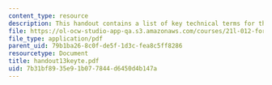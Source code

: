 ```yaml
---
content_type: resource
description: This handout contains a list of key technical terms for the course.
file: https://ol-ocw-studio-app-qa.s3.amazonaws.com/courses/21l-012-forms-of-western-narrative-spring-2004/7b31bf8935e91b077844d6450d4b147a_handout13keyte.pdf
file_type: application/pdf
parent_uid: 79b1ba26-8c0f-de5f-1d3c-fea8c5ff8286
resourcetype: Document
title: handout13keyte.pdf
uid: 7b31bf89-35e9-1b07-7844-d6450d4b147a
---
```

